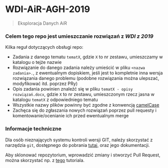 # WDI-AiR-AGH-2019

> Eksploracja Danych AiR

### Celem tego repo jest umieszczanie rozwiązań z _WDI z 2019_

Kilka reguł dotyczących obsługi repo:

- Zadania z danego tematu `tematX`, gdzie `X` to nr zestawu, umieszczamy w katalogu o tejże nazwie
- Rozwiązanie do danego zadania należy umieścić w pliku `<nazwa zadania>.`, z ewentualnym dopiskiem, jeśli jest to kompletnie inna wersja rozwiązania danego problemu (podobne rozwiązania można ulepszać, modyfikować itd. poprzez PRy)
- Opis zadania powinien znaleźć się w pliku `tematX - opisy rozwiązań.docx`, gdzie `X` to nr zestawu, umieszczonym rzecz jasna w katalogu `tematX` z odpowiedniego tematu
- Wszystkie nazwy plików powinny być zgodne z konwencją [camelCase](https://pl.wikipedia.org/wiki/CamelCase)
- Zachęca się do zgłaszania nowych rozwiązań poprzez pull requesty i komentowanie/ocenianie ich przed ewentualnym merge

### Informacje techniczne
Dla osób nieznających systemu kontroli wersji GIT, należy skorzystać z narzędzia `git`, dostępnego do pobrania [tutaj](https://git-scm.com/downloads), oraz jego dokumentacji.

Aby sklonować repozytorium, wprowadzić zmiany i stworzyć Pull Request, można skorzystać np. z [tego](https://www.thinkful.com/learn/github-pull-request-tutorial/#Time-to-Submit-Your-First-PR) tutoriala.

